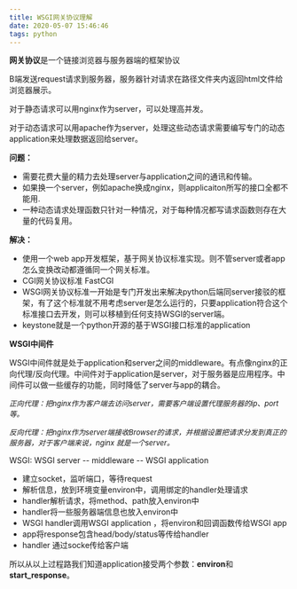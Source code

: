 ```yaml
---
title: WSGI网关协议理解
date: 2020-05-07 15:46:46
tags: python
---
```




**网关协议**是一个链接浏览器与服务器端的框架协议

B端发送request请求到服务器，服务器针对请求在路径文件夹内返回html文件给浏览器展示。

对于静态请求可以用nginx作为server，可以处理高并发。

对于动态请求可以用apache作为server，处理这些动态请求需要编写专门的动态application来处理数据返回给server。

**问题：**

- 需要花费大量的精力去处理server与application之间的通讯和传输。
- 如果换一个server，例如apache换成nginx，则applicaiton所写的接口全都不能用.
- 一种动态请求处理函数只针对一种情况，对于每种情况都写请求函数则存在大量的代码复用。

**解决：**

- 使用一个web app开发框架，基于网关协议标准实现。则不管server或者app怎么变换改动都遵循同一个网关标准。
- CGI网关协议标准     FastCGI     
- WSGI网关协议标准一开始是专门开发出来解决python后端同server接驳的框架，有了这个标准就不用考虑server是怎么运行的，只要application符合这个标准接口去开发，则可以移植到任何支持WSGI的server端。
- keystone就是一个python开源的基于WSGI接口标准的application



**WSGI中间件**

WSGI中间件就是处于application和server之间的middleware。有点像nginx的正向代理/反向代理。中间件对于application是server，对于服务器是应用程序。中间件可以做一些缓存的功能，同时降低了server与app的耦合。

*<font size=2>正向代理：把nginx作为客户端去访问server，需要客户端设置代理服务器的ip、port等。</font>*

*<font size=2>反向代理：把nginx作为server端接收Browser的请求，并根据设置把请求分发到真正的服务器，对于客户端来说，nginx 就是一个server。</font>*

WSGI: WSGI server -- middleware -- WSGI application

- 建立socket，监听端口，等待request
- 解析信息，放到环境变量environ中，调用绑定的handler处理请求
- handler解析请求，将method、path放入environ中
- handler将一些服务器端信息也放入environ中
- WSGI handler调用WSGI application ，将environ和回调函数传给WSGI app
- app将response包含head/body/status等传给handler
- handler 通过socke传给客户端

所以从以上过程路我们知道application接受两个参数：**environ**和**start_response**。